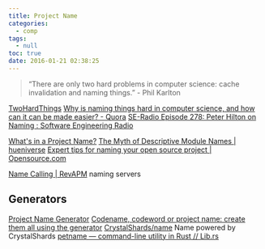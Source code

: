 ```yaml
---
title: Project Name
categories:
  - comp
tags:
  - null
toc: true
date: 2016-01-21 02:38:25
---
```


> “There are only two hard problems in computer science: cache invalidation and naming things.” - Phil Karlton

[TwoHardThings](http://martinfowler.com/bliki/TwoHardThings.html)
[Why is naming things hard in computer science, and how can it can be made easier? - Quora](https://www.quora.com/Why-is-naming-things-hard-in-computer-science-and-how-can-it-can-be-made-easier)
[SE-Radio Episode 278: Peter Hilton on Naming : Software Engineering Radio](http://www.se-radio.net/2016/12/se-radio-episode-278-peter-hilton-on-naming/)

[What's in a Project Name?](http://blog.codinghorror.com/whats-in-a-project-name/)
[The Myth of Descriptive Module Names | hueniverse](http://hueniverse.com/2015/09/10/the-myth-of-descriptive-module-names/)
[Expert tips for naming your open source project | Opensource.com](https://opensource.com/business/16/2/how-choose-brand-name-open-source-project)

[Name Calling | RevAPM](https://www.revapm.com/2016/04/name-calling/) naming servers

## Generators

[Project Name Generator](http://online-generator.com/name-generator/project-name-generator.php)
[Codename, codeword or project name: create them all using the generator](http://www.codenamegenerator.com/)
[CrystalShards/name](http://crystalshards.xyz/name) Name powered by CrystalShards
[petname — command-line utility in Rust // Lib.rs](https://lib.rs/crates/petname)
